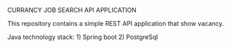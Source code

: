 CURRANCY JOB SEARCH API APPLICATION

This repository contains a simple REST API application that show vacancy.

Java technology stack: 1) Spring boot 2) PostgreSql
